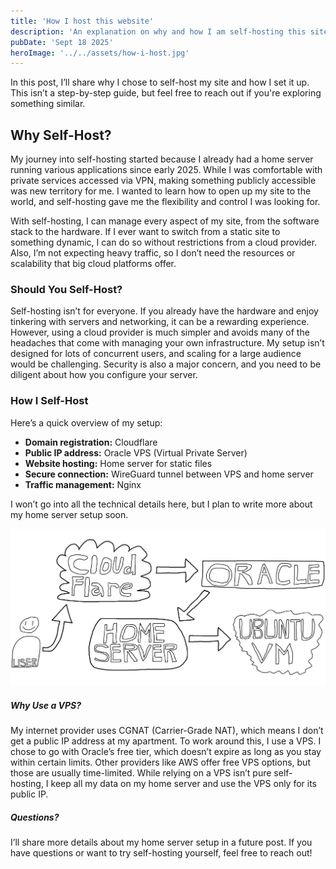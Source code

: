 ```yaml
---
title: 'How I host this website'
description: 'An explanation on why and how I am self-hosting this site.'
pubDate: 'Sept 18 2025'
heroImage: '../../assets/how-i-host.jpg'
---
```


In this post, I’ll share why I chose to self-host my site and how I set it up. This isn’t a step-by-step guide, but feel free to reach out if you're exploring something similar.

## Why Self-Host?
My journey into self-hosting started because I already had a home server running various applications since early 2025. While I was comfortable with private services accessed via VPN, making something publicly accessible was new territory for me. I wanted to learn how to open up my site to the world, and self-hosting gave me the flexibility and control I was looking for.

With self-hosting, I can manage every aspect of my site, from the software stack to the hardware. If I ever want to switch from a static site to something dynamic, I can do so without restrictions from a cloud provider. Also, I’m not expecting heavy traffic, so I don’t need the resources or scalability that big cloud platforms offer.

### Should You Self-Host?
Self-hosting isn’t for everyone. If you already have the hardware and enjoy tinkering with servers and networking, it can be a rewarding experience. However, using a cloud provider is much simpler and avoids many of the headaches that come with managing your own infrastructure. My setup isn’t designed for lots of concurrent users, and scaling for a large audience would be challenging. Security is also a major concern, and you need to be diligent about how you configure your server.

### How I Self-Host
Here’s a quick overview of my setup:
- **Domain registration:** Cloudflare
- **Public IP address:** Oracle VPS (Virtual Private Server)
- **Website hosting:** Home server for static files
- **Secure connection:** WireGuard tunnel between VPS and home server
- **Traffic management:** Nginx

I won’t go into all the technical details here, but I plan to write more about my home server setup soon.

![User to Cloudflare to Oracle to Home Server to Ubuntu VM](../../assets/how-i-host-diagram.jpg "Diagram showing flow of traffic")

##### Why Use a VPS?
My internet provider uses CGNAT (Carrier-Grade NAT), which means I don’t get a public IP address at my apartment. To work around this, I use a VPS. I chose to go with Oracle’s free tier, which doesn’t expire as long as you stay within certain limits. Other providers like AWS offer free VPS options, but those are usually time-limited. While relying on a VPS isn’t pure self-hosting, I keep all my data on my home server and use the VPS only for its public IP.

##### Questions?
I’ll share more details about my home server setup in a future post. If you have questions or want to try self-hosting yourself, feel free to reach out!